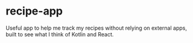 # recipe-app
Useful app to help me track my recipes without relying on external apps, built to see what I think of Kotlin and React. 
